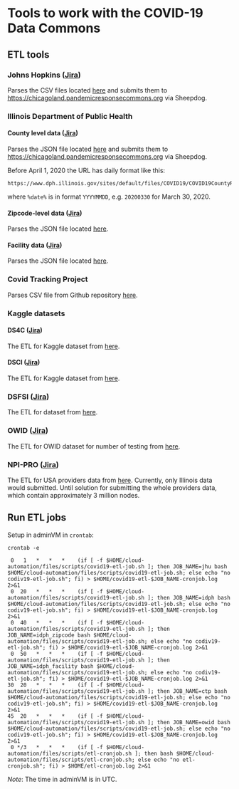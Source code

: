 # Tools to work with the COVID-19 Data Commons

## ETL tools

### Johns Hopkins ([Jira](https://occ-data.atlassian.net/browse/COV-24))

Parses the CSV files located [here](https://github.com/CSSEGISandData/COVID-19/tree/master/csse_covid_19_data/csse_covid_19_time_series) and submits them to https://chicagoland.pandemicresponsecommons.org via Sheepdog.

### Illinois Department of Public Health

#### County level data ([Jira](https://occ-data.atlassian.net/browse/COV-12))

Parses the JSON file located [here](http://www.dph.illinois.gov/sitefiles/COVIDTestResults.json) and submits them to https://chicagoland.pandemicresponsecommons.org via Sheepdog.

Before April 1, 2020 the URL has daily format like this:

    https://www.dph.illinois.gov/sites/default/files/COVID19/COVID19CountyResults%date%.json

where `%date%` is in format `YYYYMMDD`, e.g. `20200330` for March 30, 2020.

#### Zipcode-level data ([Jira](https://occ-data.atlassian.net/browse/COV-79))

Parses the JSON file located [here](http://dph.illinois.gov/sitefiles/COVIDZip.json?nocache=1).

#### Facility data ([Jira](https://occ-data.atlassian.net/browse/COV-273))

Parses the JSON file located [here](https://dph.illinois.gov/sitefiles/COVIDLTC.json).

### Covid Tracking Project

Parses CSV file from Github repository [here](https://raw.githubusercontent.com/COVID19Tracking/covid-tracking-data/master/data/states_daily_4pm_et.csv).

### Kaggle datasets

#### DS4C ([Jira](https://occ-data.atlassian.net/browse/COV-97))

The ETL for Kaggle dataset from [here](https://www.kaggle.com/kimjihoo/coronavirusdataset?select=PatientInfo.csv).

#### DSCI ([Jira](https://occ-data.atlassian.net/browse/COV-126))

The ETL for Kaggle dataset from [here](https://www.kaggle.com/ardisragen/indonesia-coronavirus-cases?select=patient.csv).

### DSFSI ([Jira](https://occ-data.atlassian.net/browse/COV-172))

The ETL for dataset from [here](https://github.com/dsfsi/covid19africa/tree/master/data/line_lists).

### OWID ([Jira](https://occ-data.atlassian.net/browse/COV-192))

The ETL for OWID dataset for number of testing from [here](https://github.com/owid/covid-19-data/tree/master/public/data/testing).

### NPI-PRO ([Jira](https://occ-data.atlassian.net/browse/COV-361))

The ETL for USA providers data from [here](https://www.arcgis.com/home/item.html?id=7e80baf1773e4fd9b44fe9fb054677db).
Currently, only Illinois data would submitted. Until solution for submitting the whole providers data, which contain approximately 3 million nodes.

## Run ETL jobs

Setup in adminVM in `crontab`:

```
crontab -e
```

```
 0   1   *   *   *    (if [ -f $HOME/cloud-automation/files/scripts/covid19-etl-job.sh ]; then JOB_NAME=jhu bash $HOME/cloud-automation/files/scripts/covid19-etl-job.sh; else echo "no codiv19-etl-job.sh"; fi) > $HOME/covid19-etl-$JOB_NAME-cronjob.log 2>&1
 0  20   *   *   *    (if [ -f $HOME/cloud-automation/files/scripts/covid19-etl-job.sh ]; then JOB_NAME=idph bash $HOME/cloud-automation/files/scripts/covid19-etl-job.sh; else echo "no codiv19-etl-job.sh"; fi) > $HOME/covid19-etl-$JOB_NAME-cronjob.log 2>&1
 0  40   *   *   *    (if [ -f $HOME/cloud-automation/files/scripts/covid19-etl-job.sh ]; then JOB_NAME=idph_zipcode bash $HOME/cloud-automation/files/scripts/covid19-etl-job.sh; else echo "no codiv19-etl-job.sh"; fi) > $HOME/covid19-etl-$JOB_NAME-cronjob.log 2>&1
 0  50   *   *   *    (if [ -f $HOME/cloud-automation/files/scripts/covid19-etl-job.sh ]; then JOB_NAME=idph_facility bash $HOME/cloud-automation/files/scripts/covid19-etl-job.sh; else echo "no codiv19-etl-job.sh"; fi) > $HOME/covid19-etl-$JOB_NAME-cronjob.log 2>&1
30  20   *   *   *    (if [ -f $HOME/cloud-automation/files/scripts/covid19-etl-job.sh ]; then JOB_NAME=ctp bash $HOME/cloud-automation/files/scripts/covid19-etl-job.sh; else echo "no codiv19-etl-job.sh"; fi) > $HOME/covid19-etl-$JOB_NAME-cronjob.log 2>&1
45  20   *   *   *    (if [ -f $HOME/cloud-automation/files/scripts/covid19-etl-job.sh ]; then JOB_NAME=owid bash $HOME/cloud-automation/files/scripts/covid19-etl-job.sh; else echo "no codiv19-etl-job.sh"; fi) > $HOME/covid19-etl-$JOB_NAME-cronjob.log 2>&1
 0 */3   *   *   *    (if [ -f $HOME/cloud-automation/files/scripts/etl-cronjob.sh ]; then bash $HOME/cloud-automation/files/scripts/etl-cronjob.sh; else echo "no etl-cronjob.sh"; fi) > $HOME/etl-cronjob.log 2>&1
```

*Note*: The time in adminVM is in UTC.
